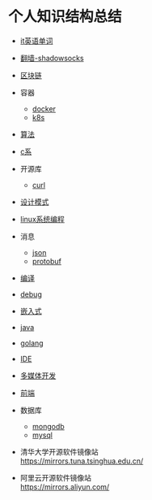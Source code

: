 # 个人知识结构总结

* [it英语单词](english/it.words.md)
* [翻墙-shadowsocks](shadowsocks/readme.md)
* [区块链](blockchain/readme.md)
* 容器
  * [docker](container/docker/readme.md)
  * [k8s](container/k8s/readme.md)
* [算法](algorithm/readme.md)
* [c系](c系/readme.md)
* 开源库
  * [curl](lib/curl/readme.md)
* [设计模式](design.patten/readme.md)
* [linux系统编程](apue/readme.md)
* 消息
  * [json](message/json/readme.md)
  * [protobuf](message/protobuf/readme.md)
* [编译](compile/readme.md)
* [debug](debug/readme.md)
* [嵌入式](embedded/readme.md)
* [java](java/readme.md)
* [golang](golang/readme.md)
* [IDE](ide/readme.md)
* [多媒体开发](multimedia/readme.md)
* [前端](前端/readme.md)
* 数据库
  * [mongodb](database/mongodb/readme.md)
  * [mysql](database/mysql/readme.md)

* 清华大学开源软件镜像站  
  <https://mirrors.tuna.tsinghua.edu.cn/>

* 阿里云开源软件镜像站  
  <https://mirrors.aliyun.com/>
